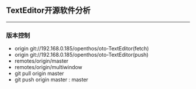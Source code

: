 ## TextEditor开源软件分析
***
### 版本控制
  - origin git://192.168.0.185/openthos/oto-TextEditor(fetch)
  - origin git://192.168.0.185/openthos/oto-TextEditor(push)
  - remotes/origin/master
  - remotes/origin/multiwindow
  - git pull origin master
  - git push origin master : master
  
###
